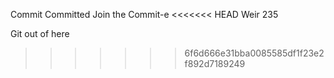 Commit Committed
Join the Commit-e
<<<<<<< HEAD
Weir 235



Git out of here
>>>>>>> 6f6d666e31bba0085585df1f23e2f892d7189249
